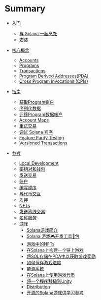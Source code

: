 # Summary

- [入门]()
    - [与 Solana 一起烹饪](./README.md)
    - [安装](./getting-started/installation.md)

- [核心概念]()
    - [Accounts](./core-concepts/accounts.md)
    - [Programs](./core-concepts/programs.md)
    - [Transactions](./core-concepts/transactions.md)
    - [Program Derived Addresses(PDA)](./core-concepts/pdas.md)
    - [Cross Program Invocations (CPIs)](./core-concepts/cpi.md)

- [指南]()
    - [获取Program帐户](./guides/get-program-accounts.md)
    - [序列化数据](./guides/serialization.md)
    - [迁移Program数据帐户](./guides/data-migration.md)
    - [Account Maps](./guides/account-maps.md)
    - [重试交易](./guides/retrying-transactions.md)
    - [调试 Solana 程序](./guides/debugging-solana-programs.md)
    - [Feature Parity Testing](./guides/feature-parity-testing.md)
    - [Versioned Transactions](./guides/versioned-transactions.md)

- [参考]()
    - [Local Development](./references/local-development.md)
    - [密钥对和钱包](./references/keypairs-and-wallets.md)
    - [发送交易](./references/basic-transactions.md)
    - [账户](./references/accounts.md)
    - [编写程序](./references/programs.md)
    - [与代币交互](./references/token.md)
    - [质押](./references/staking.md)
    - [NFTs](./references/nfts.md)
    - [发送离线交易](./references/offline-transactions.md)
    - [名称服务](./references/name-service.md)
    - [游戏](./references/gaming/README.md)
        - [Solana游戏简介](./references/gaming/intro.md)
        - [Solana 游戏🎮开发工具🔧包](./references/gaming/game-sdks.md)
        - [游戏中的NFTs](./references/gaming/nfts-in-games.md)
        - [在Solana上构建一个链上游戏](./references/gaming/hello-world.md)
        - [将SOL存储在PDA中以获取游戏奖励](./references/gaming/store-sol-in-pda.md)
        - [如何保存游戏进度](./references/gaming/saving-game-state.md)
        - [能源系统](./references/gaming/energy-system.md)
        - [在Solana上使用游戏代币](./references/gaming/interact-with-tokens.md)
        - [将一个程序移植到Unity](./references/gaming/porting-anchor-to-unity.md)
        - [Distribution](./references/gaming/distribution.md)
        - [开源的Solana游戏供学习参考](./references/gaming/game-examples.md)
